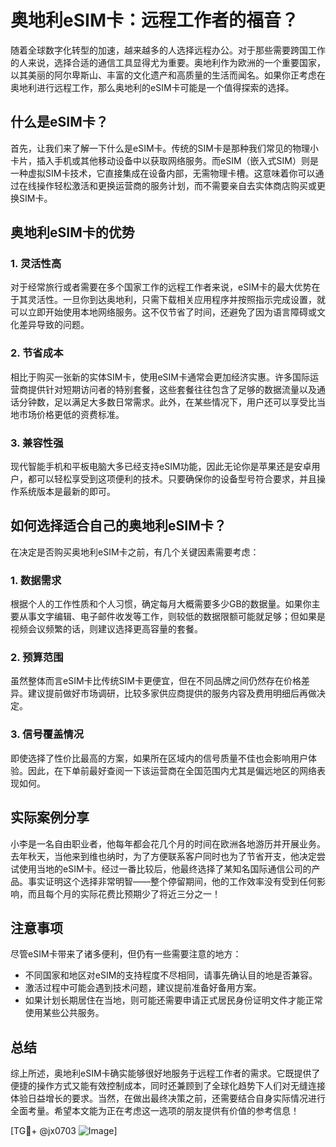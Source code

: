 # 奥地利eSIM卡：远程工作者的福音？

随着全球数字化转型的加速，越来越多的人选择远程办公。对于那些需要跨国工作的人来说，选择合适的通信工具显得尤为重要。奥地利作为欧洲的一个重要国家，以其美丽的阿尔卑斯山、丰富的文化遗产和高质量的生活而闻名。如果你正考虑在奥地利进行远程工作，那么奥地利的eSIM卡可能是一个值得探索的选择。

## 什么是eSIM卡？

首先，让我们来了解一下什么是eSIM卡。传统的SIM卡是那种我们常见的物理小卡片，插入手机或其他移动设备中以获取网络服务。而eSIM（嵌入式SIM）则是一种虚拟SIM卡技术，它直接集成在设备内部，无需物理卡槽。这意味着你可以通过在线操作轻松激活和更换运营商的服务计划，而不需要亲自去实体商店购买或更换SIM卡。

## 奥地利eSIM卡的优势

### 1. 灵活性高
对于经常旅行或者需要在多个国家工作的远程工作者来说，eSIM卡的最大优势在于其灵活性。一旦你到达奥地利，只需下载相关应用程序并按照指示完成设置，就可以立即开始使用本地网络服务。这不仅节省了时间，还避免了因为语言障碍或文化差异导致的问题。

### 2. 节省成本
相比于购买一张新的实体SIM卡，使用eSIM卡通常会更加经济实惠。许多国际运营商提供针对短期访问者的特别套餐，这些套餐往往包含了足够的数据流量以及通话分钟数，足以满足大多数日常需求。此外，在某些情况下，用户还可以享受比当地市场价格更低的资费标准。

### 3. 兼容性强
现代智能手机和平板电脑大多已经支持eSIM功能，因此无论你是苹果还是安卓用户，都可以轻松享受到这项便利的技术。只要确保你的设备型号符合要求，并且操作系统版本是最新的即可。

## 如何选择适合自己的奥地利eSIM卡？

在决定是否购买奥地利eSIM卡之前，有几个关键因素需要考虑：

### 1. 数据需求
根据个人的工作性质和个人习惯，确定每月大概需要多少GB的数据量。如果你主要从事文字编辑、电子邮件收发等工作，则较低的数据限额可能就足够；但如果是视频会议频繁的话，则建议选择更高容量的套餐。

### 2. 预算范围
虽然整体而言eSIM卡比传统SIM卡更便宜，但在不同品牌之间仍然存在价格差异。建议提前做好市场调研，比较多家供应商提供的服务内容及费用明细后再做决定。

### 3. 信号覆盖情况
即使选择了性价比最高的方案，如果所在区域内的信号质量不佳也会影响用户体验。因此，在下单前最好查阅一下该运营商在全国范围内尤其是偏远地区的网络表现如何。

## 实际案例分享

小李是一名自由职业者，他每年都会花几个月的时间在欧洲各地游历并开展业务。去年秋天，当他来到维也纳时，为了方便联系客户同时也为了节省开支，他决定尝试使用当地的eSIM卡。经过一番比较后，他最终选择了某知名国际通信公司的产品。事实证明这个选择非常明智——整个停留期间，他的工作效率没有受到任何影响，而且每个月的实际花费比预期少了将近三分之一！

## 注意事项

尽管eSIM卡带来了诸多便利，但仍有一些需要注意的地方：

- 不同国家和地区对eSIM的支持程度不尽相同，请事先确认目的地是否兼容。
- 激活过程中可能会遇到技术问题，建议提前准备好备用方案。
- 如果计划长期居住在当地，则可能还需要申请正式居民身份证明文件才能正常使用某些公共服务。

## 总结

综上所述，奥地利eSIM卡确实能够很好地服务于远程工作者的需求。它既提供了便捷的操作方式又能有效控制成本，同时还兼顾到了全球化趋势下人们对无缝连接体验日益增长的要求。当然，在做出最终决策之前，还需要结合自身实际情况进行全面考量。希望本文能为正在考虑这一选项的朋友提供有价值的参考信息！

[TG💪+ @jx0703 ![Image](https://github.com/user-attachments/assets/dbca1d08-cadb-493c-b0ec-ad6f7a83f270)]